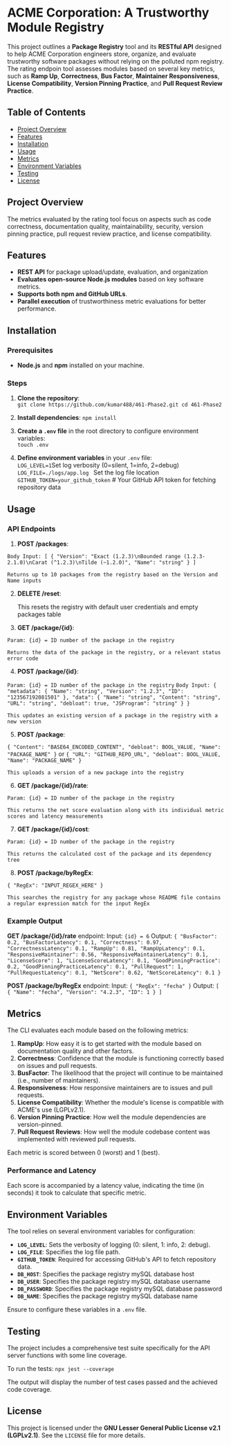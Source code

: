 # ACME Corporation: A Trustworthy Module Registry

This project outlines a **Package Registry** tool and its **RESTful API** designed to help ACME Corporation engineers store, organize, and evaluate trustworthy software packages without relying on the polluted npm registry. The rating endpoin tool assesses modules based on several key metrics, such as **Ramp Up**, **Correctness**, **Bus Factor**, **Maintainer Responsiveness**, **License Compatibility**, **Version Pinning Practice**, and **Pull Request Review Practice**.

## Table of Contents

-   [Project Overview](#project-overview)
-   [Features](#features)
-   [Installation](#installation)
-   [Usage](#usage)
-   [Metrics](#metrics)
-   [Environment Variables](#environment-variables)
-   [Testing](#testing)
-   [License](#license)

## Project Overview

The metrics evaluated by the rating tool focus on aspects such as code correctness, documentation quality, maintainability, security, version pinning practice, pull request review practice, and license compatibility.

## Features
-   **REST API** for package upload/update, evaluation, and organization
-   **Evaluates open-source Node.js modules** based on key software metrics.
-   **Supports both npm and GitHub URLs**.
-   **Parallel execution** of trustworthiness metric evaluations for better performance.

## Installation

### Prerequisites

-   **Node.js** and **npm** installed on your machine.

### Steps

1.  **Clone the repository**:    
    `git clone https://github.com/kumar488/461-Phase2.git
    cd 461-Phase2` 
    
2.  **Install dependencies**:
    `npm install` 
    
3.  **Create a `.env` file** in the root directory to configure environment variables:    
    `touch .env` 
    
4.  **Define environment variables** in your `.env` file:    
`LOG_LEVEL=1`Set log verbosity (0=silent, 1=info, 2=debug)
` LOG_FILE=./logs/app.log  ` Set the log file location
 `GITHUB_TOKEN=your_github_token`  # Your GitHub API token for fetching repository data

## Usage

### API Endpoints

1.  **POST /packages**:
    
 `Body Input: [
  {
    "Version": "Exact (1.2.3)\nBounded range (1.2.3-2.1.0)\nCarat (^1.2.3)\nTilde (~1.2.0)",
    "Name": "string"
  }
]` 
    
    Returns up to 10 packages from the registry based on the Version and Name inputs
    
2.  **DELETE /reset**:
    
    This resets the registry with default user credentials and empty packages table
    
3.  **GET /package/{id}**:
    
 `Param: {id} = ID number of the package in the registry` 
    
    Returns the data of the package in the registry, or a relevant status error code
    
4.  **POST /package/{id}**:
    
 `Param: {id} = ID number of the package in the registry`
`Body Input: {
  "metadata": {
    "Name": "string",
    "Version": "1.2.3",
    "ID": "123567192081501"
  },
  "data": {
    "Name": "string",
    "Content": "string",
    "URL": "string",
    "debloat": true,
    "JSProgram": "string"
  }
}`
    
    This updates an existing version of a package in the registry with a new version
    
5.  **POST /package**:
    
 `{
  "Content": "BASE64_ENCODED_CONTENT",
  "debloat": BOOL_VALUE,
  "Name": "PACKAGE_NAME"
}` 
or
 `{
  "URL": "GITHUB_REPO_URL",
  "debloat": BOOL_VALUE,
  "Name": "PACKAGE_NAME"
}` 
    
    This uploads a version of a new package into the registry
    
6.  **GET /package/{id}/rate**:
    
 `Param: {id} = ID number of the package in the registry` 
    
    This returns the net score evaluation along with its individual metric scores and latency measurements
    
7.  **GET /package/{id}/cost**:
    
 `Param: {id} = ID number of the package in the registry` 
    
    This returns the calculated cost of the package and its dependency tree
    
8.  **POST /package/byRegEx**:
    
 `{
  "RegEx": "INPUT_REGEX_HERE"
}` 
    
    This searches the registry for any package whose README file contains a regular expression match for the input RegEx
    

### Example Output

**GET /package/{id}/rate** endpoint:
Input: 
`{id} = 6`
Output:
`{
    "BusFactor": 0.2,
    "BusFactorLatency": 0.1,
    "Correctness": 0.97,
    "CorrectnessLatency": 0.1,
    "RampUp": 0.81,
    "RampUpLatency": 0.1,
    "ResponsiveMaintainer": 0.56,
    "ResponsiveMaintainerLatency": 0.1,
    "LicenseScore": 1,
    "LicenseScoreLatency": 0.1,
    "GoodPinningPractice": 0.2,
    "GoodPinningPracticeLatency": 0.1,
    "PullRequest": 1,
    "PullRequestLatency": 0.1,
    "NetScore": 0.62,
    "NetScoreLatency": 0.1
}` 

**POST /package/byRegEx** endpoint:
Input:
`{
  "RegEx": "fecha"
}`
Output:
`[
    {
        "Name": "fecha",
        "Version": "4.2.3",
        "ID": 1
    }
]` 

## Metrics

The CLI evaluates each module based on the following metrics:

1.  **RampUp**: How easy it is to get started with the module based on documentation quality and other factors.
2.  **Correctness**: Confidence that the module is functioning correctly based on issues and pull requests.
3.  **BusFactor**: The likelihood that the project will continue to be maintained (i.e., number of maintainers).
4.  **Responsiveness**: How responsive maintainers are to issues and pull requests.
5.  **License Compatibility**: Whether the module's license is compatible with ACME's use (LGPLv2.1).
6.  **Version Pinning Practice**: How well the module dependencies are version-pinned.
7.  **Pull Request Reviews**: How well the module codebase content was implemented with reviewed pull requests.

Each metric is scored between 0 (worst) and 1 (best).

### Performance and Latency

Each score is accompanied by a latency value, indicating the time (in seconds) it took to calculate that specific metric.

## Environment Variables

The tool relies on several environment variables for configuration:

-   **`LOG_LEVEL`**: Sets the verbosity of logging (0: silent, 1: info, 2: debug).
-   **`LOG_FILE`**: Specifies the log file path.
-   **`GITHUB_TOKEN`**: Required for accessing GitHub's API to fetch repository data.
-   **`DB_HOST`**: Specifies the package registry mySQL database host
-   **`DB_USER`**: Specifies the package registry mySQL database username
-   **`DB_PASSWORD`**: Specifies the package registry mySQL database password
-   **`DB_NAME`**: Specifies the package registry mySQL database name

Ensure to configure these variables in a `.env` file.

## Testing

The project includes a comprehensive test suite specifically for the API server functions with some line coverage.

To run the tests:
`npx jest --coverage`

The output will display the number of test cases passed and the achieved code coverage.

## License

This project is licensed under the **GNU Lesser General Public License v2.1 (LGPLv2.1)**. See the `LICENSE` file for more details.
